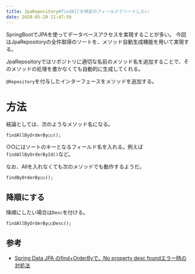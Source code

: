 ```yaml
---
title: JpaRepository#findAllを特定のフィールドでソートしたい
date: 2020-05-20 21:47:59
---
```


SpringBootでJPAを使ってデータベースアクセスを実現することが多い。
今回はJpaRepositoryの全件取得のソートを、メソッド自動生成機能を用いて実現する。

<!--more-->


JpaRepositoryではリポジトリに適切な名前のメソッド名を追加することで、そのメソッドの処理を書かなくても自動的に生成してくれる。

`@Repository`を付与したインターフェースをメソッドを追加する。

# 方法

結論としては、次のようなメソッド名になる。

```
findAllByOrderBy○○();
```

○○にはソートのキーとなるフィールド名を入れる。例えば`findAllByOrderById()`など。

なお、Allを入れなくても次のメソッドでも動作するようだ。

```
findByOrderBy○○();
```

## 降順にする

降順にしたい場合は`Desc`を付ける。

```
findAllByOrderBy○○Desc();
```

## 参考

- [Spring Data JPA のfind+OrderByで、No property desc foundエラー時の対処法](https://ti-tomo-knowledge.hatenablog.com/entry/2018/10/18/095121)
